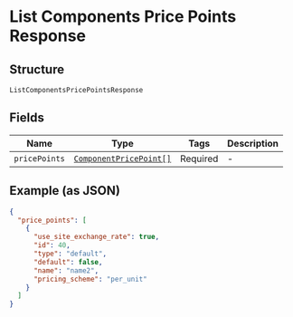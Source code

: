 
# List Components Price Points Response

## Structure

`ListComponentsPricePointsResponse`

## Fields

| Name | Type | Tags | Description |
|  --- | --- | --- | --- |
| `pricePoints` | [`ComponentPricePoint[]`](../../doc/models/component-price-point.md) | Required | - |

## Example (as JSON)

```json
{
  "price_points": [
    {
      "use_site_exchange_rate": true,
      "id": 40,
      "type": "default",
      "default": false,
      "name": "name2",
      "pricing_scheme": "per_unit"
    }
  ]
}
```

